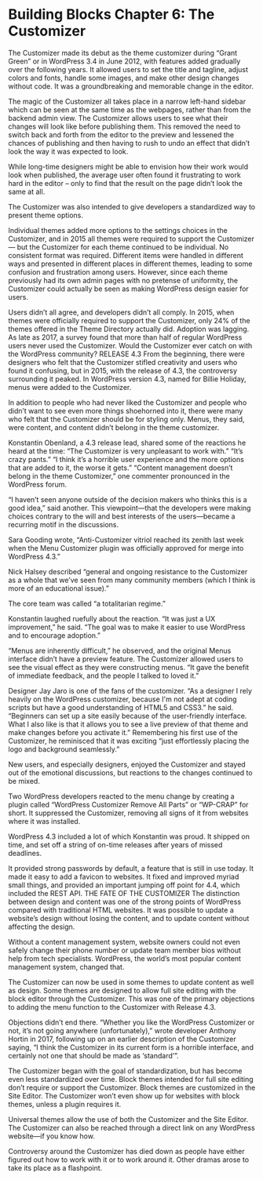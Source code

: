# Building Blocks Chapter 6: The Customizer

The Customizer made its debut as the theme customizer during “Grant Green” or in WordPress 3.4 in June 2012, with features added gradually over the following years. It allowed users to set the title and tagline, adjust colors and fonts, handle some images, and make other design changes without code. It was a groundbreaking and memorable change in the editor.

The magic of the Customizer all takes place in a narrow left-hand sidebar which can be seen at the same time as the webpages, rather than from the backend admin view. The Customizer allows users to see what their changes will look like before publishing them. This removed the need to switch back and forth from the editor to the preview and lessened the chances of publishing and then having to rush to undo an effect that didn’t look the way it was expected to look.

While long-time designers might be able to envision how their work would look when published, the average user often found it frustrating to work hard in the editor – only to find that the result on the page didn’t look the same at all. 

The Customizer was also intended to give developers a standardized way to present theme options.

Individual themes added more options to the settings choices in the Customizer, and in 2015 all themes were required to support the Customizer — but the Customizer for each theme continued to be individual. No consistent format was required. Different items were handled in different ways and presented in different places in different themes, leading to some confusion and frustration among users. However, since each theme previously had its own admin pages with no pretense of uniformity, the Customizer could actually be seen as making WordPress design easier for users.

Users didn’t all agree, and developers didn’t all comply. In 2015, when themes were officially required to support the Customizer, only 24% of the themes offered in the Theme Directory actually did. Adoption was lagging. As late as 2017, a survey found that more than half of regular WordPress users never used the Customizer. Would the Customizer ever catch on with the WordPress community?
RELEASE 4.3
From the beginning, there were designers who felt that the Customizer stifled creativity and users who found it confusing, but in 2015, with the release of 4.3, the controversy surrounding it peaked. In WordPress version 4.3, named for Billie Holiday, menus were added to the Customizer.

In addition to people who had never liked the Customizer and people who didn’t want to see even more things shoehorned into it, there were many who felt that the Customizer should be for styling only. Menus, they said, were content, and content didn’t belong in the theme customizer.

Konstantin Obenland, a 4.3 release lead, shared some of the reactions he heard at the time:
“The Customizer is very unpleasant to work with.”
“It’s crazy pants.”
“I think it’s a horrible user experience and the more options that are added to it, the worse it gets.”
“Content management doesn’t belong in the theme Customizer,” one commenter pronounced in the WordPress forum. 

“I haven’t seen anyone outside of the decision makers who thinks this is a good idea,” said another. This viewpoint—that the developers were making choices contrary to the will and best interests of the users—became a recurring motif in the discussions.

Sara Gooding wrote, “Anti-Customizer vitriol reached its zenith last week when the Menu Customizer plugin was officially approved for merge into WordPress 4.3.”

Nick Halsey described “general and ongoing resistance to the Customizer as a whole that we’ve seen from many community members (which I think is more of an educational issue).”

The core team was called “a totalitarian regime.”

Konstantin laughed ruefully about the reaction. “It was just a UX improvement,” he said. “The goal was to make it easier to use WordPress and to encourage adoption.”

“Menus are inherently difficult,” he observed, and the original Menus interface didn’t have a preview feature. The Customizer allowed users to see the visual effect as they were constructing menus. “It gave the benefit of immediate feedback, and the people I talked to loved it.”

Designer Jay Jaro is one of the fans of the customizer. “As a designer I rely heavily on the WordPress customizer, because I'm not adept at coding scripts but have a good understanding of HTML5 and CSS3.” he said. “Beginners can set up a site easily because of the user-friendly interface. What I also like is that it allows you to see a live preview of that theme and make changes before you activate it.” Remembering his first use of the Customizer, he reminisced that it was exciting “just effortlessly placing the logo and background seamlessly.”

New users, and especially designers, enjoyed the Customizer and stayed out of the emotional discussions, but reactions to the changes continued to be mixed.

Two WordPress developers reacted to the menu change by creating a plugin called “WordPress Customizer Remove All Parts” or “WP-CRAP” for short. It suppressed the Customizer, removing all signs of it from websites where it was installed. 

WordPress 4.3 included a lot of which Konstantin was proud. It shipped on time, and set off a string of on-time releases after years of missed deadlines. 

It provided strong passwords by default, a feature that is still in use today. It made it easy to add a favicon to websites. It fixed and improved myriad small things, and provided an important jumping off point for 4.4, which included the REST API.
THE FATE OF THE CUSTOMIZER
The distinction between design and content was one of the strong points of WordPress compared with traditional HTML websites. It was possible to update a website’s design without losing the content, and to update content without affecting the design.

Without a content management system, website owners could not even safely change their phone number or update team member bios without help from tech specialists. WordPress, the world’s most popular content management system, changed that. 

The Customizer can now be used in some themes to update content as well as design. Some themes are designed to allow full site editing with the block editor through the Customizer. This was one of the primary objections to adding the menu function to the Customizer with Release 4.3.

Objections didn’t end there. “Whether you like the WordPress Customizer or not, it’s not going anywhere (unfortunately),” wrote developer Anthony Hortin in 2017, following up on an earlier description of the Customizer saying, “I think the Customizer in its current form is a horrible interface, and certainly not one that should be made as ‘standard’”. 

The Customizer began with the goal of standardization, but has become even less standardized over time. Block themes intended for full site editing don’t require or support the Customizer. Block themes are customized in the Site Editor. The Customizer won’t even show up for websites with block themes, unless a plugin requires it. 

Universal themes allow the use of both the Customizer and the Site Editor. The Customizer can also be reached through a direct link on any WordPress website—if you know how.

Controversy around the Customizer has died down as people have either figured out how to work with it or to work around it. Other dramas arose to take its place as a flashpoint. 

